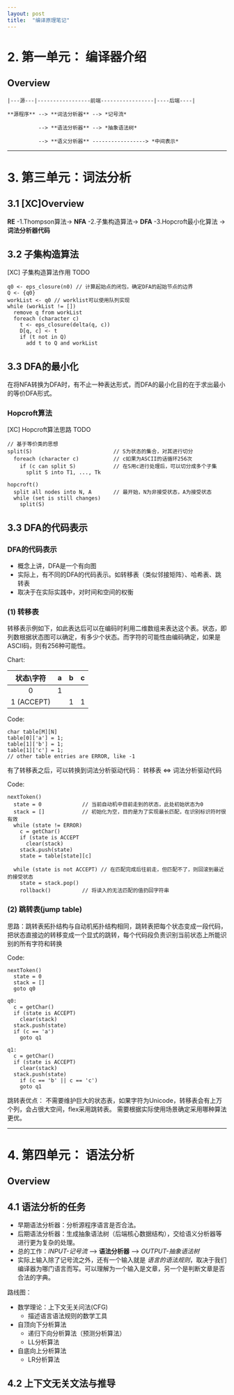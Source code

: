 ```yaml
---
layout: post
title:  "编译原理笔记"
---
```


# 2. 第一单元： 编译器介绍

## Overview

    |---源---|-----------------前端-----------------|----后端----|

    **源程序** --> **词法分析器** --> *记号流*

              --> **语法分析器** --> *抽象语法树*

              --> **语义分析器** -----------------> *中间表示*       

---

# 3. 第三单元：词法分析

## 3.1 [XC]Overview

  **RE** -1.Thompson算法-> **NFA** -2.子集构造算法-> **DFA** -3.Hopcroft最小化算法 -> **词法分析器代码**

## 3.2 子集构造算法

[XC] 子集构造算法作用 TODO

    q0 <- eps_closure(n0) // 计算起始点的闭包，确定DFA的起始节点的边界
    Q <- {q0}
    workList <- q0 // worklist可以使用队列实现
    while (workList != [])
      remove q from workList
      foreach (character c)
        t <- eps_closure(delta(q, c))
        D[q, c] <- t
        if (t not in Q)
          add t to Q and workList

## 3.3 DFA的最小化

  在将NFA转换为DFA时，有不止一种表达形式，而DFA的最小化目的在于求出最小的等价DFA形式。

### Hopcroft算法

[XC] Hopcroft算法思路 TODO

    // 基于等价类的思想
    split(S)                          // S为状态的集合，对其进行切分
      foreach (character c)           // c如果为ASCII的话循环256次
        if (c can split S)            // 在S用c进行处理后，可以切分成多个子集
          split S into T1, ..., Tk   

    hopcroft()
      split all nodes into N, A       // 最开始，N为非接受状态，A为接受状态
      while (set is still changes)
        split(S)


## 3.3 DFA的代码表示

### DFA的代码表示

 * 概念上讲，DFA是一个有向图
 * 实际上，有不同的DFA的代码表示。如转移表（类似邻接矩阵）、哈希表、跳转表
 * 取决于在实际实践中，对时间和空间的权衡

### (1) 转移表

转移表示例如下，如此表达后可以在编码时利用二维数组来表达这个表。状态，即列数根据状态图可以确定，有多少个状态。而字符的可能性由编码确定，如果是ASCII码，则有256种可能性。

Chart:

| 状态\字符 | a | b | c |
|:--------:|:-:|:-:|:-:|
|   0      | 1 |   |   |
|1 (ACCEPT)|   | 1 | 1 |


Code:

    char table[M][N]
    table[0]['a'] = 1;
    table[1]['b'] = 1;
    table[1]['c'] = 1;
    // other table entries are ERROR, like -1

有了转移表之后，可以转换到词法分析驱动代码： 转移表 <=> 词法分析驱动代码

Code:

    nextToken()
      state = 0             // 当前自动机中目前走到的状态，此处初始状态为0
      stack = []            // 初始化为空，目的是为了实现最长匹配，在识别标识符时很有效
      while (state != ERROR)
        c = getChar()
        if (state is ACCEPT
          clear(stack)
        stack.push(state)
        state = table[state][c]

      while (state is not ACCEPT) // 在匹配完成后往前走，但匹配不了，则回滚到最近的接受状态
        state = stack.pop()
        rollback()          // 将读入的无法匹配的值扔回字符串

### (2) 跳转表(jump table)

思路：跳转表拓扑结构与自动机拓扑结构相同，跳转表把每个状态变成一段代码，把状态直接边的转移变成一个显式的跳转，每个代码段负责识别当前状态上所能识别的所有字符和转换

Code:

    nextToken()
      state = 0
      stack = []
      goto q0

    q0:
      c = getChar()
      if (state is ACCEPT)
        clear(stack)
      stack.push(state)
      if (c == 'a')
        goto q1

    q1:
      c = getChar()
      if (state is ACCEPT)
        clear(stack)
      stack.push(state)
        if (c == 'b' || c == 'c')
        goto q1

跳转表优点： 不需要维护巨大的状态表，如果字符为Unicode，转移表会有上万个列，会占很大空间，flex采用跳转表。
需要根据实际使用场景确定采用哪种算法更优。


---

# 4. 第四单元： 语法分析

## Overview


## 4.1 语法分析的任务

* 早期语法分析器：分析源程序语言是否合法。
* 后期语法分析器：生成抽象语法树（后端核心数据结构），交给语义分析器等进行更为复杂的处理。
* 总的工作：*INPUT-记号流* --> **语法分析器** --> *OUTPUT-抽象语法树*
* 实际上输入除了记号流之外，还有一个输入就是 *语言的语法规则*，取决于我们编译器为哪门语言而写。可以理解为一个输入是文章，另一个是判断文章是否合法的字典。

路线图：
* 数学理论：上下文无关问法(CFG)
  - 描述语言语法规则的数学工具
* 自顶向下分析算法
  - 递归下向分析算法（预测分析算法）
  - LL分析算法
* 自底向上分析算法
  - LR分析算法


## 4.2 上下文无关文法与推导

